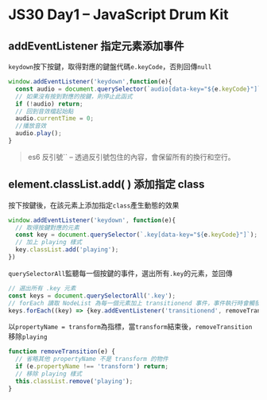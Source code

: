 # JS30 Day1 – JavaScript Drum Kit

addEventListener 指定元素添加事件
---
`keydown`按下按鍵，取得對應的鍵盤代碼`e.keyCode`，否則回傳`null`

```js
window.addEventListener('keydown',function(e){
  const audio = document.querySelector(`audio[data-key="${e.keyCode}"]`);
  // 如果沒有按到對應的按鍵，則停止此函式
  if (!audio) return;
  // 回到音效檔起始點 
  audio.currentTime = 0;
  //播放音效
  audio.play();
}
```

> es6 反引號`` – 透過反引號包住的內容，會保留所有的換行和空行。


element.classList.add( ) 添加指定 class
---

按下按鍵後，在該元素上添加指定`class`產生動態的效果

```js
window.addEventListener('keydown', function(e){
  // 取得按鍵對應的元素
  const key = document.querySelector(`.key[data-key="${e.keyCode}"]`); 
  // 加上 playing 樣式
  key.classList.add('playing');
})
```

`querySelectorAll`監聽每一個按鍵的事件，選出所有`.key`的元素，並回傳

```js
// 選出所有 .key 元素
const keys = document.querySelectorAll('.key');
// forEach 讀取 NodeList 為每一個元素加上 transitionend 事件，事件執行時會觸發 removeTransition
keys.forEach((key) => {key.addEventListener('transitionend', removeTransition)}); 
```

以`propertyName = transform`為指標，當`transform`結束後，`removeTransition`移除`playing`
```js
function removeTransition(e) {
  // 省略其他 propertyName 不是 transform 的物件
  if (e.propertyName !== 'transform') return;
  // 移除 playing 樣式
  this.classList.remove('playing');
}
```
